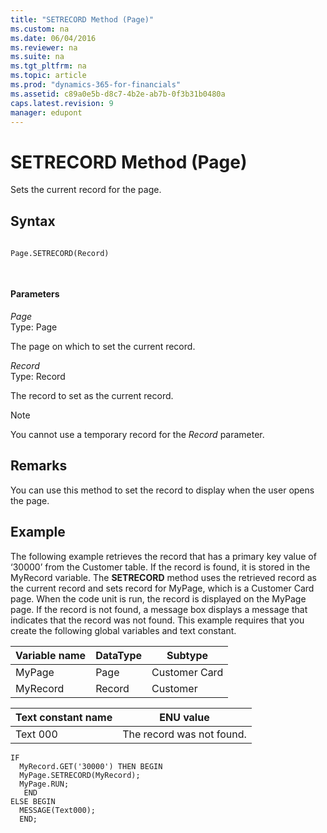 ```yaml
---
title: "SETRECORD Method (Page)"
ms.custom: na
ms.date: 06/04/2016
ms.reviewer: na
ms.suite: na
ms.tgt_pltfrm: na
ms.topic: article
ms.prod: "dynamics-365-for-financials"
ms.assetid: c89a0e5b-d8c7-4b2e-ab7b-0f3b31b0480a
caps.latest.revision: 9
manager: edupont
---
```

# SETRECORD Method (Page)
Sets the current record for the page.  
  
## Syntax  
  
```vb  
  
Page.SETRECORD(Record)  
```  
  
```c#  
  
```  
  
#### Parameters  
 *Page*  
 Type: Page  
  
 The page on which to set the current record.  
  
 *Record*  
 Type: Record  
  
 The record to set as the current record.  
  
> [!NOTE]  
>  You cannot use a temporary record for the *Record* parameter.  
  
## Remarks  
 You can use this method to set the record to display when the user opens the page.  
  
## Example  
 The following example retrieves the record that has a primary key value of ‘30000’ from the Customer table. If the record is found, it is stored in the MyRecord variable. The **SETRECORD** method uses the retrieved record as the current record and sets record for MyPage, which is a Customer Card page. When the code unit is run, the record is displayed on the MyPage page. If the record is not found, a message box displays a message that indicates that the record was not found. This example requires that you create the following global variables and text constant.  
  
|Variable name|DataType|Subtype|  
|-------------------|--------------|-------------|  
|MyPage|Page|Customer Card|  
|MyRecord|Record|Customer|  
  
|Text constant name|ENU value|  
|------------------------|---------------|  
|Text 000|The record was not found.|  
  
```  
IF  
  MyRecord.GET('30000') THEN BEGIN  
  MyPage.SETRECORD(MyRecord);  
  MyPage.RUN;  
   END  
ELSE BEGIN  
  MESSAGE(Text000);  
  END;  
```